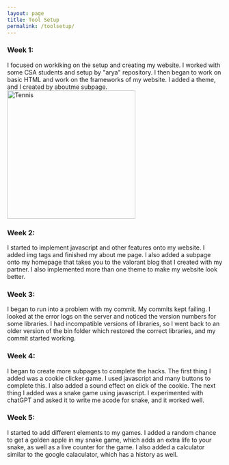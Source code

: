 ```yaml
---
layout: page
title: Tool Setup
permalink: /toolsetup/
---
```



<h3>Week 1:</h3>
I focused on workiking on the setup and creating my website. I worked with some CSA students and setup by "arya" repository. I then began to work on basic HTML and work on the frameworks of my website. I added a theme, and I created by aboutme subpage.

<img src="{{site.baseurl}}/images/menshawn.png" alt="Tennis" width="" height="300">


<h3>Week 2:</h3>
I started to implement javascript and other features onto my website. I added img tags and finished my about me page. I also added a subpage onto my homepage that takes you to the valorant blog that I created with my partner. I also implemented more than one theme to make my website look better.

<h3>Week 3:</h3>
I began to run into a problem with my commit. My commits kept failing. I looked at the error logs on the server and noticed the version numbers for some libraries. I had incompatible versions of libraries, so I went back to an older version of the bin folder which restored the correct libraries, and my commit started working.

<h3>Week 4:</h3>
I began to create more subpages to complete the hacks. The first thing I added was a cookie clicker game. I used javascript and many buttons to complete this. I also added a sound effect on click of the cookie. The next thing I added was a snake game using javascript. I experimented with chatGPT and asked it to write me acode for snake, and it worked well. 

<h3>Week 5:</h3>
I started to add different elements to my games. I added a random chance to get a golden apple in my snake game, which adds an extra life to your snake, as well as a live counter for the game. I also added a calculator similar to the google calaculator, which has a history as well.



